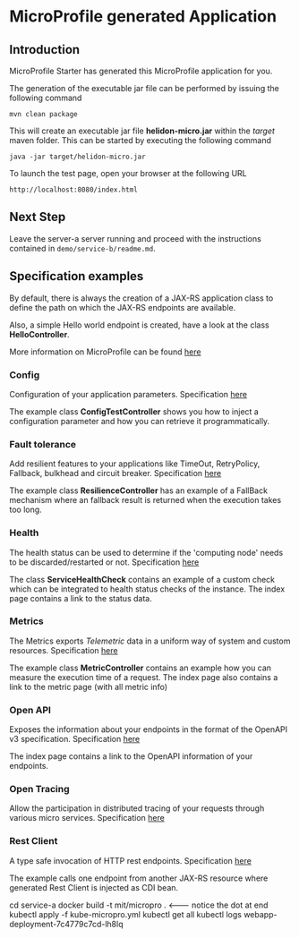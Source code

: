 # MicroProfile generated Application

## Introduction

MicroProfile Starter has generated this MicroProfile application for you.

The generation of the executable jar file can be performed by issuing the following command

    mvn clean package

This will create an executable jar file **helidon-micro.jar** within the _target_ maven folder. This can be started by
executing the following command

    java -jar target/helidon-micro.jar

To launch the test page, open your browser at the following URL

    http://localhost:8080/index.html  

## Next Step

Leave the server-a server running and proceed with the instructions contained in `demo/service-b/readme.md`.

## Specification examples

By default, there is always the creation of a JAX-RS application class to define the path on which the JAX-RS endpoints
are available.

Also, a simple Hello world endpoint is created, have a look at the class **HelloController**.

More information on MicroProfile can be found [here](https://microprofile.io/)

### Config

Configuration of your application parameters.
Specification [here](https://microprofile.io/project/eclipse/microprofile-config)

The example class **ConfigTestController** shows you how to inject a configuration parameter and how you can retrieve it
programmatically.

### Fault tolerance

Add resilient features to your applications like TimeOut, RetryPolicy, Fallback, bulkhead and circuit breaker.
Specification [here](https://microprofile.io/project/eclipse/microprofile-fault-tolerance)

The example class **ResilienceController** has an example of a FallBack mechanism where an fallback result is returned
when the execution takes too long.

### Health

The health status can be used to determine if the 'computing node' needs to be discarded/restarted or not.
Specification [here](https://microprofile.io/project/eclipse/microprofile-health)

The class **ServiceHealthCheck** contains an example of a custom check which can be integrated to health status checks
of the instance. The index page contains a link to the status data.

### Metrics

The Metrics exports _Telemetric_ data in a uniform way of system and custom resources.
Specification [here](https://microprofile.io/project/eclipse/microprofile-metrics)

The example class **MetricController** contains an example how you can measure the execution time of a request. The
index page also contains a link to the metric page (with all metric info)

### Open API

Exposes the information about your endpoints in the format of the OpenAPI v3 specification.
Specification [here](https://microprofile.io/project/eclipse/microprofile-open-api)

The index page contains a link to the OpenAPI information of your endpoints.

### Open Tracing

Allow the participation in distributed tracing of your requests through various micro services.
Specification [here](https://microprofile.io/project/eclipse/microprofile-opentracing)

### Rest Client

A type safe invocation of HTTP rest endpoints.
Specification [here](https://microprofile.io/project/eclipse/microprofile-rest-client)

The example calls one endpoint from another JAX-RS resource where generated Rest Client is injected as CDI bean.

cd service-a
docker build -t mit/micropro .             <--- notice the dot at end
kubectl apply -f kube-micropro.yml
kubectl get all
kubectl logs webapp-deployment-7c4779c7cd-lh8lq

